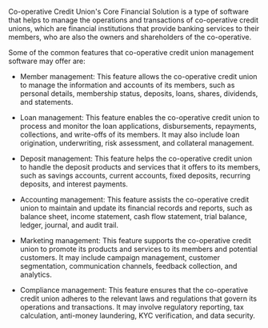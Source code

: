 Co-operative Credit Union's Core Financial Solution is a type of software that helps to manage the operations and transactions of co-operative credit unions, which are financial institutions that provide banking services to their members, who are also the owners and shareholders of the co-operative.

Some of the common features that co-operative credit union management software may offer are:

- Member management: This feature allows the co-operative credit union to manage the information and accounts of its members, such as personal details, membership status, deposits, loans, shares, dividends, and statements.

- Loan management: This feature enables the co-operative credit union to process and monitor the loan applications, disbursements, repayments, collections, and write-offs of its members. It may also include loan origination, underwriting, risk assessment, and collateral management.

- Deposit management: This feature helps the co-operative credit union to handle the deposit products and services that it offers to its members, such as savings accounts, current accounts, fixed deposits, recurring deposits, and interest payments.

- Accounting management: This feature assists the co-operative credit union to maintain and update its financial records and reports, such as balance sheet, income statement, cash flow statement, trial balance, ledger, journal, and audit trail.

- Marketing management: This feature supports the co-operative credit union to promote its products and services to its members and potential customers. It may include campaign management, customer segmentation, communication channels, feedback collection, and analytics.

- Compliance management: This feature ensures that the co-operative credit union adheres to the relevant laws and regulations that govern its operations and transactions. It may involve regulatory reporting, tax calculation, anti-money laundering, KYC verification, and data security.
